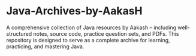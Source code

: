 # Java-Archives-by-AakasH
A comprehensive collection of Java resources by Aakash – including well-structured notes, source code, practice question sets, and PDFs. This repository is designed to serve as a complete archive for learning, practicing, and mastering Java.
